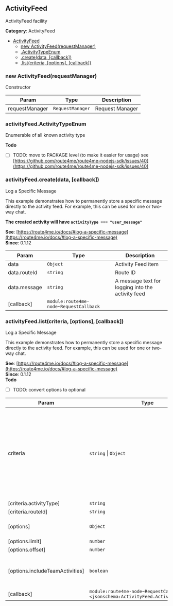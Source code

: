 <a id="ActivityFeed" name="ActivityFeed"></a>

## ActivityFeed

ActivityFeed facility

**Category**: ActivityFeed  

* [ActivityFeed](#ActivityFeed)
    * [new ActivityFeed(requestManager)](#new_ActivityFeed_new)
    * [.ActivityTypeEnum](#ActivityFeed+ActivityTypeEnum)
    * [.create(data, [callback])](#ActivityFeed+create)
    * [.list(criteria, [options], [callback])](#ActivityFeed+list)

<a id="new_ActivityFeed_new" name="new_ActivityFeed_new"></a>

### new ActivityFeed(requestManager)

Constructor


| Param | Type | Description |
| --- | --- | --- |
| requestManager | <code>RequestManager</code> | Request Manager |

<a id="ActivityFeed+ActivityTypeEnum" name="ActivityFeed+ActivityTypeEnum"></a>

### activityFeed.ActivityTypeEnum

Enumerable of all known activity type

**Todo**

- [ ] TODO: move to PACKAGE level (to make it easier for usage) see [https://github.com/route4me/route4me-nodejs-sdk/issues/40](https://github.com/route4me/route4me-nodejs-sdk/issues/40)

<a id="ActivityFeed+create" name="ActivityFeed+create"></a>

### activityFeed.create(data, [callback])

Log a Specific Message

This example demonstrates how to permanently store a specific message
directly to the activity feed. For example, this can be used for one or
two-way chat.

**The created activity will have `activityType === "user_message"`**

**See**: [https://route4me.io/docs/#log-a-specific-message](https://route4me.io/docs/#log-a-specific-message)  
**Since**: 0.1.12  

| Param | Type | Description |
| --- | --- | --- |
| data | <code>Object</code> | Activity Feed item |
| data.routeId | <code>string</code> | Route ID |
| data.message | <code>string</code> | A message text for logging into the activity feed |
| [callback] | <code>module:route4me-node~RequestCallback</code> |  |

<a id="ActivityFeed+list" name="ActivityFeed+list"></a>

### activityFeed.list(criteria, [options], [callback])

Log a Specific Message

This example demonstrates how to permanently store a specific message
directly to the activity feed. For example, this can be used for one or
two-way chat.

**See**: [https://route4me.io/docs/#log-a-specific-message](https://route4me.io/docs/#log-a-specific-message)  
**Since**: 0.1.12  
**Todo**

- [ ] TODO: convert options to optional


| Param | Type | Default | Description |
| --- | --- | --- | --- |
| criteria | <code>string</code> &#124; <code>Object</code> |  | Criteria for event filter. Depending on type will be considered as: * `string` - criteria is a string representation of [Activity type](ActivityTypeEnum) * `Object` - criteria is a set of filters, see below |
| [criteria.activityType] | <code>string</code> |  | [Activity type](ActivityTypeEnum) |
| [criteria.routeId] | <code>string</code> |  | Route ID |
| [options] | <code>Object</code> |  | Options for activity search |
| [options.limit] | <code>number</code> |  | List limit |
| [options.offset] | <code>number</code> |  | List offset |
| [options.includeTeamActivities] | <code>boolean</code> | <code>false</code> | Indicate, whether team activities should be included |
| [callback] | <code>module:route4me-node~RequestCallback.&lt;jsonschema:ActivityFeed.ActivityFeedResult&gt;</code> |  |  |

